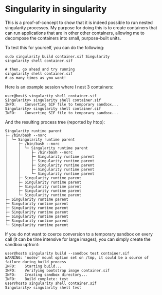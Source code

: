 # Singularity in singularity

This is a proof-of-concept to show that it is indeed possible to run nested singularity processes.
My purpose for doing this is to create containers that can run applications that are in other other containers, allowing me to decompose the containers into small, purpose-built units.

To test this for yourself, you can do the following:

```console
sudo singularity build container.sif Singularity
singularity shell container.sif

# then, go ahead and try running
singularity shell container.sif
# as many times as you want!
```

Here is an example session where I nest 3 containers:
```
user@host$ singularity shell container.sif
Singularity> singularity shell container.sif
INFO:    Converting SIF file to temporary sandbox...
Singularity> singularity shell container.sif
INFO:    Converting SIF file to temporary sandbox...
```

And the resulting process tree (reported by htop):
```
Singularity runtime parent
├─ /bin/bash --norc
│  └─ Singularity runtime parent
│     ├─ /bin/bash --norc
│     │  └─ Singularity runtime parent
│     │     ├─ /bin/bash --norc
│     │     ├─ Singularity runtime parent
│     │     ├─ Singularity runtime parent
│     │     ├─ Singularity runtime parent
│     │     ├─ Singularity runtime parent
│     │     └─ Singularity runtime parent
│     ├─ Singularity runtime parent
│     ├─ Singularity runtime parent
│     ├─ Singularity runtime parent
│     ├─ Singularity runtime parent
│     └─ Singularity runtime parent
├─ Singularity runtime parent
├─ Singularity runtime parent
├─ Singularity runtime parent
├─ Singularity runtime parent
├─ Singularity runtime parent
├─ Singularity runtime parent
└─ Singularity runtime parent
```

If you do not want to coerce conversion to a temporary sandbox on every call (it can be time intensive for large images), you can simply create the sandbox upfront:
```
user@host$ singularity build --sandbox test container.sif
WARNING: 'nodev' mount option set on /tmp, it could be a source of failure during build process
INFO:    Starting build...
INFO:    Verifying bootstrap image container.sif
INFO:    Creating sandbox directory...
INFO:    Build complete: test
user@host$ singularity shell container.sif
Singularity> singularity shell test
```
